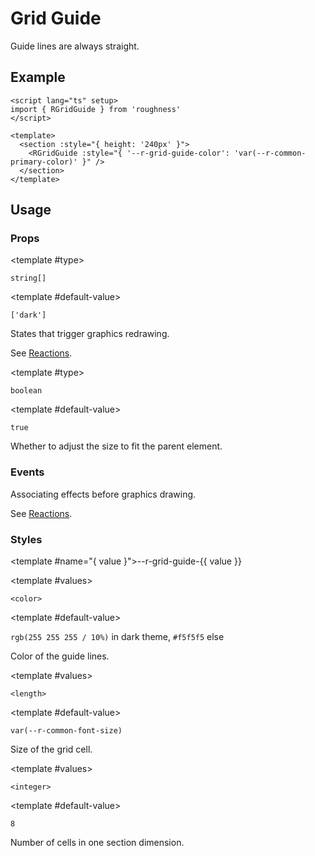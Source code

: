 <script lang="ts" setup>
import { RDetails, RGridGuide, RSpace, RTable } from 'roughness'
</script>

# Grid Guide

Guide lines are always straight.

## Example

<RDetails>
  <template #summary>Show Code</template>

```vue
<script lang="ts" setup>
import { RGridGuide } from 'roughness'
</script>

<template>
  <section :style="{ height: '240px' }">
    <RGridGuide :style="{ '--r-grid-guide-color': 'var(--r-common-primary-color)' }" />
  </section>
</template>
```

</RDetails>

<section :style="{ height: '240px' }">
  <RGridGuide :style="{ '--r-grid-guide-color': 'var(--r-common-primary-color)' }" />
</section>

## Usage

### Props

<RPropsTable>

  <RProp name="reactions">

  <template #type>

  `string[]`

  </template>

  <template #default-value>

  `['dark']`

  </template>

  States that trigger graphics redrawing.

  See [Reactions](/guide/theme#reactions).

  </RProp>

  <RProp name="responsive">

  <template #type>

  `boolean`

  </template>

  <template #default-value>

  `true`

  </template>

  Whether to adjust the size to fit the parent element.

  </RProp>

</RPropsTable>

### Events

<REventsTable>

  <REvent name="will-draw">

  Associating effects before graphics drawing.

  See [Reactions](/guide/theme#reactions).

  </REvent>

</REventsTable>

### Styles

<RStylesTable>

  <template #name="{ value }">--r-grid-guide-{{ value }}</template>

  <RStyle name="color">

  <template #values>

  `<color>`

  </template>

  <template #default-value>

  `rgb(255 255 255 / 10%)` in dark theme, `#f5f5f5` else

  </template>

  Color of the guide lines.

  </RStyle>

  <RStyle name="cell-size">

  <template #values>

  `<length>`

  </template>

  <template #default-value>

  `var(--r-common-font-size)`

  </template>

  Size of the grid cell.

  </RStyle>

  <RStyle name="section-cell-count">

  <template #values>

  `<integer>`

  </template>

  <template #default-value>

  `8`

  </template>

  Number of cells in one section dimension.

  </RStyle>

</RStylesTable>
